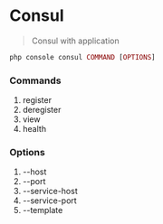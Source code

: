 # Consul

> Consul with application

```php
php console consul COMMAND [OPTIONS]
```

### Commands

1. register
1. deregister
1. view
1. health

### Options

1. --host
1. --port
1. --service-host
1. --service-port
1. --template
